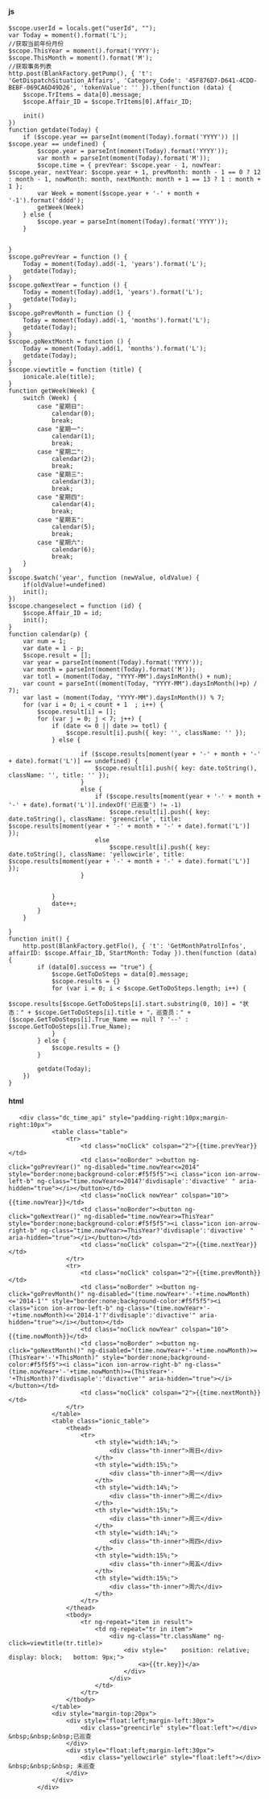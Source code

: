 #### js
    $scope.userId = locals.get("userId", "");
    var Today = moment().format('L');
    //获取当前年份月份
    $scope.ThisYear = moment().format('YYYY');
    $scope.ThisMonth = moment().format('M');
    //获取事务列表
    http.post(BlankFactory.getPump(), { 't': 'GetDispatchSituation_Affairs', 'Category_Code': '45F876D7-D641-4CDD-BEBF-069CA6D49D26', 'tokenValue': '' }).then(function (data) {
        $scope.TrItems = data[0].message;
        $scope.Affair_ID = $scope.TrItems[0].Affair_ID;
       
        init()
    })
    function getdate(Today) {
        if ($scope.year == parseInt(moment(Today).format('YYYY')) || $scope.year == undefined) {
            $scope.year = parseInt(moment(Today).format('YYYY'));
            var month = parseInt(moment(Today).format('M'));
            $scope.time = { prevYear: $scope.year - 1, nowYear: $scope.year, nextYear: $scope.year + 1, prevMonth: month - 1 == 0 ? 12 : month - 1, nowMonth: month, nextMonth: month + 1 == 13 ? 1 : month + 1 };
            var Week = moment($scope.year + '-' + month + '-1').format('dddd');
            getWeek(Week)
        } else {
            $scope.year = parseInt(moment(Today).format('YYYY'));
        }
          
       
    }
    $scope.goPrevYear = function () {
        Today = moment(Today).add(-1, 'years').format('L');
        getdate(Today);
    }
    $scope.goNextYear = function () {
        Today = moment(Today).add(1, 'years').format('L');
        getdate(Today);
    }
    $scope.goPrevMonth = function () {
        Today = moment(Today).add(-1, 'months').format('L');
        getdate(Today);
    }
    $scope.goNextMonth = function () {
        Today = moment(Today).add(1, 'months').format('L');
        getdate(Today);
    }
    $scope.viewtitle = function (title) {
        ionicale.ale(title);
    }
    function getWeek(Week) {
        switch (Week) {
            case "星期日":
                calendar(0);
                break;
            case "星期一":
                calendar(1);
                break;
            case "星期二":
                calendar(2);
                break;
            case "星期三":
                calendar(3);
                break;
            case "星期四":
                calendar(4);
                break;
            case "星期五":
                calendar(5);
                break;
            case "星期六":
                calendar(6);
                break;
        }
    }
    $scope.$watch('year', function (newValue, oldValue) {
        if(oldValue!=undefined)
        init();
    })
    $scope.changeselect = function (id) {
        $scope.Affair_ID = id;
        init();
    }
    function calendar(p) {
        var num = 1;
        var date = 1 - p;
        $scope.result = [];
        var year = parseInt(moment(Today).format('YYYY'));
        var month = parseInt(moment(Today).format('M'));
        var totl = (moment(Today, "YYYY-MM").daysInMonth() + num);
        var count = parseInt((moment(Today, "YYYY-MM").daysInMonth()+p) / 7);
        var last = (moment(Today, "YYYY-MM").daysInMonth()) % 7;
        for (var i = 0; i < count + 1  ; i++) {
            $scope.result[i] = [];
            for (var j = 0; j < 7; j++) {
                if (date <= 0 || date >= totl) {
                    $scope.result[i].push({ key: '', className: '' });
                } else {
                   
                        if ($scope.results[moment(year + '-' + month + '-' + date).format('L')] == undefined) {
                            $scope.result[i].push({ key: date.toString(), className: '', title: '' });
                        }
                        else {
                            if ($scope.results[moment(year + '-' + month + '-' + date).format('L')].indexOf('已巡查') != -1)
                                $scope.result[i].push({ key: date.toString(), className: 'greencirle', title: $scope.results[moment(year + '-' + month + '-' + date).format('L')] });
                            else
                                $scope.result[i].push({ key: date.toString(), className: 'yellowcirle', title: $scope.results[moment(year + '-' + month + '-' + date).format('L')] });
                        }
                   
                   
                }
                date++;
            }
        }
     
    }
    function init() {
        http.post(BlankFactory.getFlo(), { 't': 'GetMonthPatrolInfos', affairID: $scope.Affair_ID, StartMonth: Today }).then(function (data) {
            if (data[0].success == "true") {
                $scope.GetToDoSteps = data[0].message;
                $scope.results = {}
                for (var i = 0; i < $scope.GetToDoSteps.length; i++) {
                    $scope.results[$scope.GetToDoSteps[i].start.substring(0, 10)] = "状态：" + $scope.GetToDoSteps[i].title + "，巡查员：" + ($scope.GetToDoSteps[i].True_Name == null ? '--' : $scope.GetToDoSteps[i].True_Name);
                }
            } else {
                $scope.results = {}
            }
           
            getdate(Today);
        })
    } 

#### html
       <div class="dc_time_api" style="padding-right:10px;margin-right:10px">
                <table class="table">
                    <tr>
                        <td class="noClick" colspan="2">{{time.prevYear}}</td>
                        <td class="noBorder" ><button ng-click="goPrevYear()" ng-disabled="time.nowYear<=2014" style="border:none;background-color:#f5f5f5"><i class="icon ion-arrow-left-b" ng-class="time.nowYear<=2014?'divdisaple':'divactive' " aria-hidden="true"></i></button></td>
                        <td class="noClick nowYear" colspan="10">{{time.nowYear}}</td>
                        <td class="noBorder"><button ng-click="goNextYear()" ng-disabled="time.nowYear>=ThisYear" style="border:none;background-color:#f5f5f5"><i class="icon ion-arrow-right-b" ng-class="time.nowYear>=ThisYear?'divdisaple':'divactive' " aria-hidden="true"></i></button></td>
                        <td class="noClick" colspan="2">{{time.nextYear}}</td>
                    </tr>
                    <tr>
                        <td class="noClick" colspan="2">{{time.prevMonth}}</td>
                        <td class="noBorder" ><button ng-click="goPrevMonth()" ng-disabled="(time.nowYear+'-'+time.nowMonth)<='2014-1'" style="border:none;background-color:#f5f5f5"><i class="icon ion-arrow-left-b" ng-class="(time.nowYear+'-'+time.nowMonth)<='2014-1'?'divdisaple':'divactive'" aria-hidden="true"></i></button></td>
                        <td class="noClick nowYear" colspan="10">{{time.nowMonth}}</td>
                        <td class="noBorder" ><button ng-click="goNextMonth()" ng-disabled="(time.nowYear+'-'+time.nowMonth)>=(ThisYear+'-'+ThisMonth)" style="border:none;background-color:#f5f5f5"><i class="icon ion-arrow-right-b" ng-class="(time.nowYear+'-'+time.nowMonth)>=(ThisYear+'-'+ThisMonth)?'divdisaple':'divactive'" aria-hidden="true"></i></button></td>
                        <td class="noClick" colspan="2">{{time.nextMonth}}</td>
                    </tr>
                </table>
                <table class="ionic_table">
                    <thead>
                        <tr>
                            <th style="width:14%;">
                                <div class="th-inner">周日</div>
                            </th>
                            <th style="width:15%;">
                                <div class="th-inner">周一</div>
                            </th>
                            <th style="width:14%;">
                                <div class="th-inner">周二</div>
                            </th>
                            <th style="width:15%;">
                                <div class="th-inner">周三</div>
                            </th>
                            <th style="width:14%;">
                                <div class="th-inner">周四</div>
                            </th>
                            <th style="width:15%;">
                                <div class="th-inner">周五</div>
                            </th>
                            <th style="width:15%;">
                                <div class="th-inner">周六</div>
                            </th>
                        </tr>
                    </thead>
                    <tbody>
                        <tr ng-repeat="item in result">
                            <td ng-repeat="tr in item">
                                <div ng-class="tr.className" ng-click=viewtitle(tr.title)>
                                    <div style="    position: relative;   display: block;   bottom: 9px;">
                                        <a>{{tr.key}}</a>
                                    </div>
                                </div>                         
                            </td>                        
                        </tr>                     
                    </tbody>
                </table>
                <div style="margin-top:20px">
                    <div style="float:left;margin-left:30px">
                        <div class="greencirle" style="float:left"></div>  &nbsp;&nbsp;&nbsp;已巡查
                    </div>
                    <div style="float:left;margin-left:30px">
                        <div class="yellowcirle" style="float:left"></div> &nbsp;&nbsp;&nbsp; 未巡查
                    </div>
                </div>
            </div>